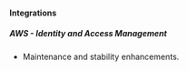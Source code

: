 
#### Integrations
##### AWS - Identity and Access Management
- Maintenance and stability enhancements.
